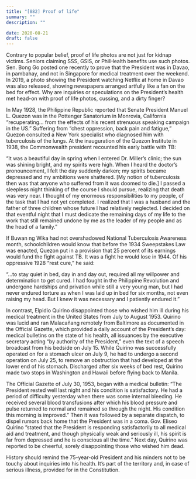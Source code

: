 ```yaml
---
title: "[882] Proof of life"
summary: ""
description: ""

date: 2020-08-21
draft: false
---
```



Contrary to popular belief, proof of life photos are not just for kidnap victims. Seniors claiming SSS, GSIS, or PhilHealth benefits use such photos. Sen. Bong Go posted one recently to prove that the President was in Davao, in pambahay, and not in Singapore for medical treatment over the weekend. In 2019, a photo showing the President watching Netflix at home in Davao was also released, showing newspapers arranged artfully like a fan on the bed for effect. Why are inquiries or speculations on the President’s health met head-on with proof of life photos, cussing, and a dirty finger?

In May 1928, the Philippine Republic reported that Senate President Manuel L. Quezon was in the Pottenger Sanatorium in Monrovia, California “recuperating… from the effects of his recent strenuous speaking campaign in the US.” Suffering from “chest oppression, back pain and fatigue,” Quezon consulted a New York specialist who diagnosed him with tuberculosis of the lungs. At the inauguration of the Quezon Institute in 1938, the Commonwealth president recounted his early battle with TB:

“It was a beautiful day in spring when I entered Dr. Miller’s clinic; the sun was shining bright, and my spirits were high. When I heard the doctor’s pronouncement, I felt the day suddenly darken; my spirits became depressed and my ambitions were shattered. [My notion of tuberculosis then was that anyone who suffered from it was doomed to die.] I passed a sleepless night thinking of the course I should pursue, realizing that death was very near. I thought of my enormous responsibilities to my people, of the task that I had not yet completed. I realized that I was a husband and the father of three children whose future I had relatively neglected. I decided on that eventful night that I must dedicate the remaining days of my life to the work that still remained undone by me as the leader of my people and as the head of a family.”

If Buwan ng Wika had not overshadowed National Tuberculosis Awareness month, schoolchildren would know that before the 1934 Sweepstakes Law was enacted, Quezon put in a provision that 25 percent of its earnings would fund the fight against TB. It was a fight he would lose in 1944. Of his oppressive 1928 “rest cure,” he said:

“…to stay quiet in bed, day in and day out, required all my willpower and determination to get cured. I had fought in the Philippine Revolution and undergone hardships and privation while still a very young man, but I had never endured torture as when I was laid up in bed for six months, not even raising my head. But I knew it was necessary and I patiently endured it.”

In contrast, Elpidio Quirino disappointed those who wished him ill during his medical treatment in the United States from July to August 1953. Quirino was lucid and ran Malacañang remotely from Baltimore as documented in the Official Gazette, which provided a daily account of the President’s day: medical bulletins on the state of his health, all issuances by the executive secretary acting “by authority of the President,” even the text of a speech broadcast from his bedside on July 15. While Quirino was successfully operated on for a stomach ulcer on July 9, he had to undergo a second operation on July 25, to remove an obstruction that had developed at the lower end of his stomach. Discharged after six weeks of bed rest, Quirino made two stops in Washington and Hawaii before flying back to Manila.

The Official Gazette of July 30, 1953, began with a medical bulletin: “The President rested well last night and his condition is satisfactory. He had a period of difficulty yesterday when there was some internal bleeding. He received several blood transfusions after which his blood pressure and pulse returned to normal and remained so through the night. His condition this morning is improved.” Then it was followed by a separate dispatch, to dispel rumors back home that the President was in a coma. Gov. Eliseo Quirino ”stated that the President is responding satisfactorily to all medical aid and treatment, and though physically weak and seriously ill, his spirit is far from depressed and he is conscious all the time.” Next day, Quirino was reported to be cheerful, sorely disappointing those who wished him dead.

History should remind the 75-year-old President and his minders not to be touchy about inquiries into his health. It’s part of the territory and, in case of serious illness, provided for in the Constitution.
